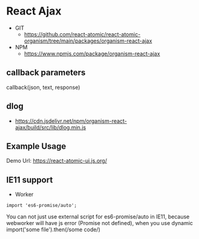 React Ajax 
===
   * GIT
      * https://github.com/react-atomic/react-atomic-organism/tree/main/packages/organism-react-ajax 
   * NPM
      * https://www.npmjs.com/package/organism-react-ajax

## callback parameters
callback(json, text, response)

## dlog
   * https://cdn.jsdelivr.net/npm/organism-react-ajax/build/src/lib/dlog.min.js

## Example Usage
Demo Url:
https://react-atomic-ui.js.org/

## IE11 support
   * Worker
```
import 'es6-promise/auto';
```
You can not just use external script for es6-promise/auto in IE11,
because webworker will have js error (Promise not defined),
when you use dynamic import('some file').then(/some code/)

